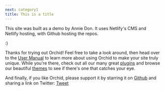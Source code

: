 ```yaml
---
next: category1
title: This is a title
---
```

This site was built as a demo by Annie Don. It uses Netlify's CMS and Netlify hosting, with Github hosting the repos. 

:)

Thanks for trying out Orchid! Feel free to take a look around, then head over to the 
[User Manual]({{docsBaseUrl}}/wiki/userManual) to learn more about using Orchid to make your site
truly unique. While you're there, check out all our many great [plugins]({{docsBaseUrl}}/group/plugins) and browse our 
beautiful [themes]({{docsBaseUrl}}/group/themes) to see if there's one that catches your eye.

And finally, if you like Orchid, please support it by starring it on [Github](https://github.com/JavaEden/Orchid) and 
sharing a link on Twitter: <a 
    href="https://twitter.com/share?ref_src=twsrc%5Etfw" 
    class="twitter-share-button" 
    data-text="Check out the site I just made with @OrchidSSG, and new Static Site Generator for Java and Kotlin!" 
    data-url="{{site.baseUrl}}" data-show-count="false">Tweet</a>

<script async src="https://platform.twitter.com/widgets.js" charset="utf-8"></script>

<script>
  if (window.netlifyIdentity) {
    window.netlifyIdentity.on("init", user => {
      if (!user) {
        window.netlifyIdentity.on("login", () => {
          document.location.href = "/admin/";
        });
      }
    });
  }
</script>
